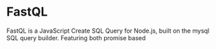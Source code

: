 # FastQL
FastQL is a JavaScript Create SQL Query for Node.js, built on the mysql SQL query builder. Featuring both promise based
